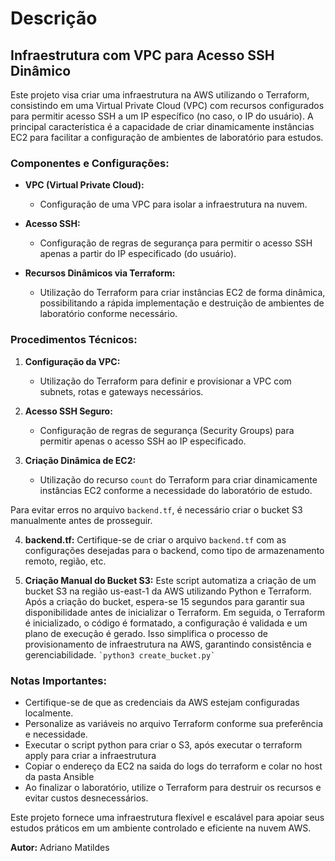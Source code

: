 # Descrição

## Infraestrutura com VPC para Acesso SSH Dinâmico

Este projeto visa criar uma infraestrutura na AWS utilizando o Terraform, consistindo em uma Virtual Private Cloud (VPC) com recursos configurados para permitir acesso SSH a um IP específico (no caso, o IP do usuário). A principal característica é a capacidade de criar dinamicamente instâncias EC2 para facilitar a configuração de ambientes de laboratório para estudos.

### Componentes e Configurações:

- **VPC (Virtual Private Cloud):**
  - Configuração de uma VPC para isolar a infraestrutura na nuvem.

- **Acesso SSH:**
  - Configuração de regras de segurança para permitir o acesso SSH apenas a partir do IP especificado (do usuário).

- **Recursos Dinâmicos via Terraform:**
  - Utilização do Terraform para criar instâncias EC2 de forma dinâmica, possibilitando a rápida implementação e destruição de ambientes de laboratório conforme necessário.

### Procedimentos Técnicos:

1. **Configuração da VPC:**
   - Utilização do Terraform para definir e provisionar a VPC com subnets, rotas e gateways necessários.

2. **Acesso SSH Seguro:**
   - Configuração de regras de segurança (Security Groups) para permitir apenas o acesso SSH ao IP especificado.


3. **Criação Dinâmica de EC2:**
   - Utilização do recurso `count` do Terraform para criar dinamicamente instâncias EC2 conforme a necessidade do laboratório de estudo.

Para evitar erros no arquivo `backend.tf`, é necessário criar o bucket S3 manualmente antes de prosseguir.

4. **backend.tf:**
   Certifique-se de criar o arquivo `backend.tf` com as configurações desejadas para o backend, como tipo de armazenamento remoto, região, etc.

5. **Criação Manual do Bucket S3:**
   Este script automatiza a criação de um bucket S3 na região us-east-1 da AWS utilizando Python e Terraform. Após a criação do bucket, espera-se 15 segundos para garantir sua disponibilidade antes de inicializar o Terraform. Em seguida, o Terraform é inicializado, o código é formatado, a configuração é validada e um plano de execução é gerado. Isso simplifica o processo de provisionamento de infraestrutura na AWS, garantindo consistência e gerenciabilidade.
   `` `python3 create_bucket.py` ``



### Notas Importantes:

- Certifique-se de que as credenciais da AWS estejam configuradas localmente.
- Personalize as variáveis no arquivo Terraform conforme sua preferência e necessidade.
- Executar o script python para criar o S3, após executar o terraform apply para criar a infraestrutura
- Copiar o endereço da EC2 na saida do logs do terraform e colar no host da pasta Ansible
- Ao finalizar o laboratório, utilize o Terraform para destruir os recursos e evitar custos desnecessários.

Este projeto fornece uma infraestrutura flexível e escalável para apoiar seus estudos práticos em um ambiente controlado e eficiente na nuvem AWS.

**Autor:** Adriano Matildes
